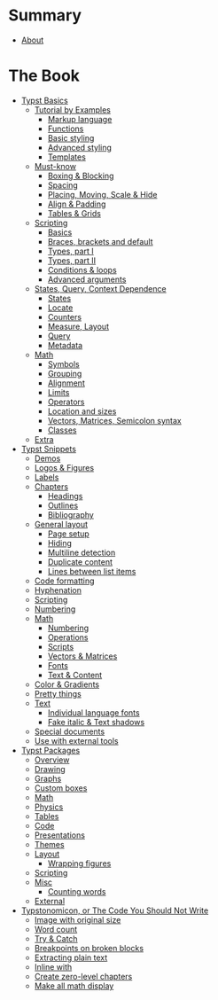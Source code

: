 # Summary
- [About](./about.md)

# The Book
- [Typst Basics](./basics/index.md)
  - [Tutorial by Examples](./basics/tutorial/index.md)
    - [Markup language](./basics/tutorial/markup.md)
    - [Functions](./basics/tutorial/functions.md)
    - [Basic styling](./basics/tutorial/basic_styling.md)
    - [Advanced styling](./basics/tutorial/advanced_styling.md)
    - [Templates](./basics/tutorial/templates.md)
  - [Must-know](./basics/must_know/index.md)
    - [Boxing & Blocking](./basics/must_know/box_block.md)
    - [Spacing](./basics/must_know/spacing.md)
    - [Placing, Moving, Scale & Hide](./basics/must_know/place.md)
    - [Align & Padding]()
    - [Tables & Grids]()
  - [Scripting](./basics/scripting/index.md)
    - [Basics](./basics/scripting/basics.md)
    - [Braces, brackets and default](./basics/scripting/braces.md)
    - [Types, part I](./basics/scripting/types.md)
    - [Types, part II](./basics/scripting/types_2.md)
    - [Conditions & loops](./basics/scripting/conditions.md)
    - [Advanced arguments](./basics/scripting/arguments.md)
  - [States, Query, Context Dependence](./basics/states/index.md)
    - [States](./basics/states/states.md)
    - [Locate](./basics/states/locate.md)
    - [Counters](./basics/states/counters.md)
    - [Measure, Layout](./basics/measure.md)
    - [Query](./basics/states/query.md)
    - [Metadata](./basics/states/metadata.md)
  - [Math](./basics/math/index.md)
    - [Symbols](./basics/math/symbols.md)
    - [Grouping](./basics/math/grouping.md)
    - [Alignment](./basics/math/alignment.md)
    - [Limits](./basics/math/limits.md)
    - [Operators](./basics/math/operators.md)
    - [Location and sizes](./basics/math/sizes.md)
    - [Vectors, Matrices, Semicolon syntax](./basics/math/vec.md)
    - [Classes](./basics/math/classes.md)
  - [Extra](./basics/extra.md)
- [Typst Snippets](./snippets/index.md)
  - [Demos](./snippets/demos.md)
  - [Logos & Figures](./snippets/logos.md)
  - [Labels](./snippets/labels.md)
  - [Chapters]()
      - [Headings]()
      - [Outlines](./snippets/chapters/outlines.md)
      - [Bibliography]()
  - [General layout]()
    - [Page setup](./snippets/layout/page_setup.md)
    - [Hiding](./snippets/layout/hiding.md)
    - [Multiline detection](./snippets/layout/multiline_detect.md)
    - [Duplicate content](./snippets/layout/duplicate.md)
    - [Lines between list items](./snippets/layout/insert_lines.md)
  - [Code formatting](./snippets/code.md)
  - [Hyphenation]()
  - [Scripting](./snippets/scripting/index.md)
  - [Numbering](./snippets/numbering.md)
  - [Math]()
    - [Numbering](./snippets/math/numbering.md)
    - [Operations](./snippets/math/operations.md)
    - [Scripts](./snippets/math/scripts.md)
    - [Vectors & Matrices](./snippets/math/vecs.md)
    - [Fonts](./snippets/math/fonts.md)
    - [Text & Content]()
  - [Color & Gradients](./snippets/gradients.md)
  - [Pretty things](./snippets/pretty.md)
  - [Text]()
    - [Individual language fonts](./snippets/text/individual_lang_fonts.md)
    - [Fake italic & Text shadows](./snippets/text/text_shadows.md)
  - [Special documents](./snippets/special/index.md)
  - [Use with external tools](./snippets/external.md)
- [Typst Packages](./packages/index.md)
  - [Overview]()
  - [Drawing](./packages/drawing.md)
  - [Graphs](./packages/graphs.md)
  - [Custom boxes](./packages/boxes.md) <!--TODO: add note "for theorems look into math"-->
  - [Math](./packages/math.md)
  - [Physics](./packages/physics.md)
  - [Tables](./packages/tables.md)
  - [Code](./packages/code.md)
  - [Presentations](./packages/presentation.md)
  - [Themes]()
  - [Layout](./packages/layout.md)
    -  [Wrapping figures](./packages/wrapping.md)
  - [Scripting]()
  - [Misc](./packages/misc.md)
    - [Counting words](./packages/word_count.md)
  - [External](./packages/external.md)
- [Typstonomicon, or The Code You Should Not Write](./typstonomicon/index.md)
  - [Image with original size](./typstonomicon/original_image.md)
  - [Word count](./typstonomicon/word_count.md)
  - [Try & Catch](./typstonomicon/try_catch.md)
  - [Breakpoints on broken blocks](./typstonomicon/block_break.md)
  - [Extracting plain text](./typstonomicon/extract_plain_text.md)
  - [Inline with](./typstonomicon/inline_with.md)
  - [Create zero-level chapters](./typstonomicon/chapters.md)
  - [Make all math display](./typstonomicon/math_display.md)
